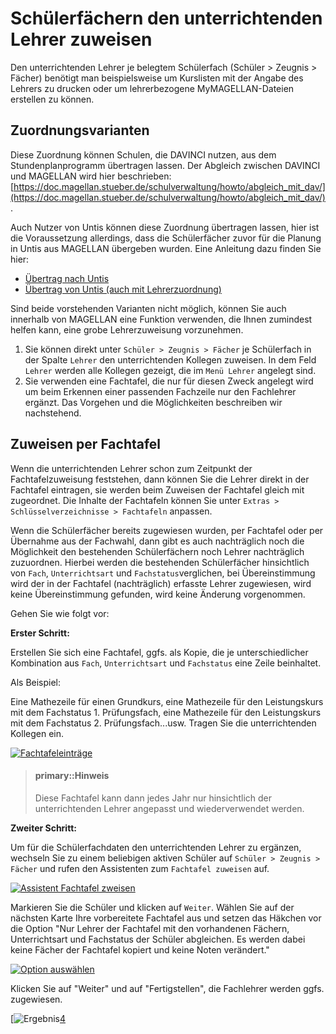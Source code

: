# Schülerfächern den unterrichtenden Lehrer zuweisen

[1]:/assets/images/Magellan/07.png
[2]:/assets/images/Magellan/08.png
[3]:/assets/images/Magellan/09.png
[4]:/assets/images/Magellan/10.png


Den unterrichtenden Lehrer je belegtem Schülerfach (Schüler > Zeugnis > Fächer) benötigt man beispielsweise um Kurslisten mit der Angabe des Lehrers zu drucken oder um lehrerbezogene MyMAGELLAN-Dateien erstellen zu können.

## Zuordnungsvarianten

Diese Zuordnung können Schulen, die DAVINCI nutzen, aus dem Stundenplanprogramm übertragen lassen. Der Abgleich zwischen DAVINCI und MAGELLAN wird hier beschrieben: [https://doc.magellan.stueber.de/schulverwaltung/howto/abgleich_mit_dav/](https://doc.magellan.stueber.de/schulverwaltung/howto/abgleich_mit_dav/).

Auch Nutzer von Untis können diese Zuordnung übertragen lassen, hier ist die Voraussetzung allerdings, dass die Schülerfächer zuvor für die Planung in Untis aus MAGELLAN übergeben wurden. Eine Anleitung dazu finden Sie hier:

* [Übertrag nach Untis](https://doc.magellan.stueber.de/schulverwaltung/regionales/berlin/nach.untis/)
* [Übertrag von Untis (auch mit Lehrerzuordnung)](https://doc.magellan.stueber.de/schulverwaltung/regionales/berlin/von.untis/)

Sind beide vorstehenden Varianten nicht möglich, können Sie auch innerhalb von MAGELLAN eine Funktion verwenden, die Ihnen zumindest helfen kann, eine grobe Lehrerzuweisung vorzunehmen.

1. Sie können direkt unter `Schüler > Zeugnis > Fächer` je Schülerfach in der Spalte `Lehrer` den unterrichtenden Kollegen zuweisen. In dem Feld `Lehrer` werden alle Kollegen gezeigt, die im `Menü Lehrer` angelegt sind.
2. Sie verwenden eine Fachtafel, die nur für diesen Zweck angelegt wird um beim Erkennen einer passenden Fachzeile nur den Fachlehrer ergänzt. Das Vorgehen und die Möglichkeiten beschreiben wir nachstehend.

## Zuweisen per Fachtafel

Wenn die unterrichtenden Lehrer schon zum Zeitpunkt der Fachtafelzuweisung feststehen, dann können Sie die Lehrer direkt in der Fachtafel eintragen, sie werden beim Zuweisen der Fachtafel gleich mit zugeordnet. Die Inhalte der Fachtafeln können Sie unter `Extras > Schlüsselverzeichnisse > Fachtafeln` anpassen.

Wenn die Schülerfächer bereits zugewiesen wurden, per Fachtafel oder per Übernahme aus der Fachwahl, dann gibt es auch nachträglich noch die Möglichkeit den bestehenden Schülerfächern noch Lehrer nachträglich zuzuordnen. 
Hierbei werden die bestehenden Schülerfächer hinsichtlich von `Fach`, `Unterrichtsart` und `Fachstatus`verglichen, bei Übereinstimmung wird der in der Fachtafel (nachträglich) erfasste Lehrer zugewiesen, wird keine Übereinstimmung gefunden, wird keine Änderung vorgenommen.

Gehen Sie wie folgt vor:

**Erster Schritt:**

Erstellen Sie sich eine Fachtafel, ggfs. als Kopie, die je unterschiedlicher Kombination aus `Fach`, `Unterrichtsart` und `Fachstatus` eine Zeile beinhaltet.

Als Beispiel:

Eine Mathezeile für einen Grundkurs, eine Mathezeile für den Leistungskurs mit dem Fachstatus 1. Prüfungsfach, eine Mathezeile für den Leistungskurs mit dem Fachstatus 2. Prüfungsfach...usw. Tragen Sie die unterrichtenden Kollegen ein.

[![Fachtafeleinträge][1]][1]

> #### primary::Hinweis
>  
> Diese Fachtafel kann dann jedes Jahr nur hinsichtlich der unterrichtenden Lehrer angepasst und wiederverwendet werden.

**Zweiter Schritt:**

Um für die Schülerfachdaten den unterrichtenden Lehrer zu ergänzen, wechseln Sie zu einem beliebigen aktiven Schüler auf `Schüler > Zeugnis > Fächer` und rufen den Assistenten zum `Fachtafel zuweisen` auf.

[![Assistent Fachtafel zweisen][2]][2]

Markieren Sie die Schüler und klicken auf `Weiter`. Wählen Sie auf der nächsten Karte Ihre vorbereitete Fachtafel aus und setzen das Häkchen vor die Option "Nur Lehrer der Fachtafel mit den vorhandenen Fächern, Unterrichtsart und Fachstatus der Schüler abgleichen. Es werden dabei keine Fächer der Fachtafel kopiert und keine Noten verändert." 

[![Option auswählen][3]][3]

Klicken Sie auf "Weiter" und auf "Fertigstellen", die Fachlehrer werden ggfs. zugewiesen.

[![Ergebnis][4][4]
